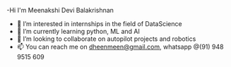 -Hi I'm Meenakshi Devi Balakrishnan
- 👀 I’m interested in internships in the field of DataScience
- 🌱 I’m currently learning python, ML and AI
- 💞️ I’m looking to collaborate on autopilot projects and robotics
- 📫 You can reach me on dheenmeen@gmail.com, whatsapp @(91) 948 9515 609

<!---
dheenmeen/dheenmeen is a ✨ special ✨ repository because its `README.md` (this file) appears on your GitHub profile.
You can click the Preview link to take a look at your changes.
--->
